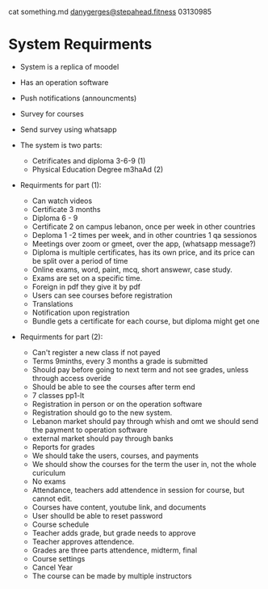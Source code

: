 cat something.md
danygerges@stepahead.fitness      03130985

# System Requirments
- System is a replica of moodel
- Has an operation software
- Push notifications (announcments)
- Survey for courses
- Send survey using whatsapp

- The system is two parts:
    - Cetrificates and diploma 3-6-9 (1)
    - Physical Education Degree m3haAd (2)

- Requirments for part (1):
    - Can watch videos
    - Certificate 3 months
    - Diploma 6 - 9
    - Certificate 2 on campus lebanon, once per week in other countries
    - Deploma 1 -2 times per week, and in other countries 1 qa sessionos
    - Meetings over zoom or gmeet, over the app, (whatsapp message?)
    - Diploma is multiple certificates, has its own price, and its price can be split over a period of time
    - Online exams, word, paint, mcq, short answewr, case study.
    - Exams are set on a specific time.
    - Foreign in pdf they give it by pdf
    - Users can see courses before registration
    - Translations
    - Notification upon registration
    - Bundle gets a certificate for each course, but diploma might get one

- Requirments for part (2):
    - Can't register a new class if not payed
    - Terms 9minths, every 3 months a grade is submitted
    - Should pay before going to next term and not see grades, unless through access overide
    - Should be able to see the courses after term end
    - 7 classes pp1-lt
    - Registration in person or on the operation software
    - Registration should go to the new system.
    - Lebanon market should pay through whish and omt we should send the payment to operation software
    - external market should pay through banks
    - Reports for grades
    - We should take the users, courses, and payments
    - We should show the courses for the term the user in, not the whole curiculum
    - No exams
    - Attendance, teachers add attendence in session for course, but cannot edit.
    - Courses have content, youtube link, and documents
    - User shoulld be able to reset password
    - Course schedule
    - Teacher adds grade, but grade needs to approve
    - Teacher approves attendence.
    - Grades are three parts attendence, midterm, final
    - Course settings
    - Cancel Year
    - The course can be made by multiple instructors